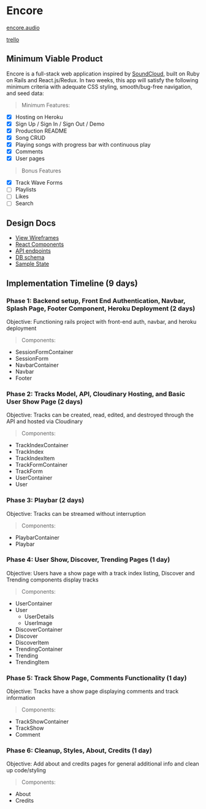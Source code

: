 # Encore

[encore.audio](http://www.encore-audio.us)

[trello](https://trello.com/b/w5o51KVc/encore)

## Minimum Viable Product

Encore is a full-stack web application inspired by [SoundCloud](http://www.soundcloud.com),
built on Ruby on Rails and React.js/Redux. In two weeks, this app will satisfy
the following minimum criteria with adequate CSS styling, smooth/bug-free navigation,
and seed data:

>Minimum Features:
- [x] Hosting on Heroku
- [x] Sign Up / Sign In / Sign Out / Demo
- [x] Production README
- [x] Song CRUD
- [x] Playing songs with progress bar with continuous play
- [x] Comments
- [x] User pages

>Bonus Features
- [x] Track Wave Forms
- [ ] Playlists
- [ ] Likes
- [ ] Search

## Design Docs
- [View Wireframes][wireframes]
- [React Components][components]
- [API endpoints][api-endpoints]
- [DB schema][schema]
- [Sample State][sample-state]

[wireframes]: ./docs/wireframes
[components]: ./docs/component-hierarchy.md
[sample-state]: ./docs/sample-state.md
[api-endpoints]: ./docs/api-endpoints.md
[schema]: ./docs/schema.md

## Implementation Timeline (9 days)

### Phase 1: Backend setup, Front End Authentication, Navbar, Splash Page, Footer Component, Heroku Deployment (2 days)
Objective: Functioning rails project with front-end auth, navbar, and heroku deployment

>Components:
- SessionFormContainer
- SessionForm
- NavbarContainer
- Navbar
- Footer

### Phase 2: Tracks Model, API, Cloudinary Hosting, and Basic User Show Page (2 days)
Objective: Tracks can be created, read, edited, and destroyed through the API and hosted via Cloudinary

>Components:
- TrackIndexContainer
- TrackIndex
- TrackIndexItem
- TrackFormContainer
- TrackForm
- UserContainer
- User

### Phase 3: Playbar (2 days)
Objective: Tracks can be streamed without interruption

>Components:
- PlaybarContainer
- Playbar

### Phase 4: User Show, Discover, Trending Pages (1 day)
Objective: Users have a show page with a track index listing, Discover and Trending components display tracks

>Components:
- UserContainer
- User
  - UserDetails
  - UserImage
- DiscoverContainer
- Discover
- DiscoverItem
- TrendingContainer
- Trending
- TrendingItem

### Phase 5: Track Show Page, Comments Functionality (1 day)
Objective: Tracks have a show page displaying comments and track information

>Components:
- TrackShowContainer
- TrackShow
- Comment

### Phase 6: Cleanup, Styles, About, Credits (1 day)
Objective: Add about and credits pages for general additional info and clean up code/styling

>Components:
- About
- Credits
